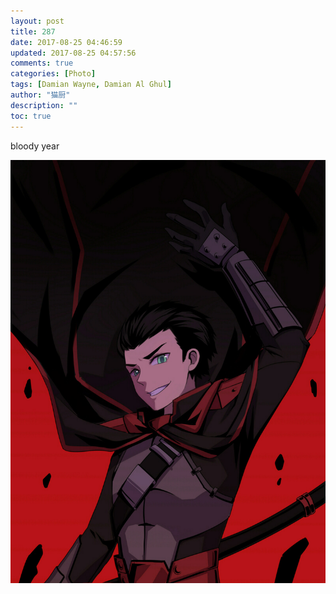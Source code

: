 ```yaml
---
layout: post
title: 287
date: 2017-08-25 04:46:59
updated: 2017-08-25 04:57:56
comments: true
categories: [Photo]
tags: [Damian Wayne, Damian Al Ghul]
author: "猫厨"
description: ""
toc: true
---
```


<p>bloody year<br /></p>

![](https://raw.githubusercontent.com/alicewish/meowchain247/master/img_cVZNdzJtQk9JV2RoT1NnRUlXVDR1NUlKeHZvZXIxOC9aUEozdHR1dEZPbGYzUGJtVGdpVklRPT0.jpg)
